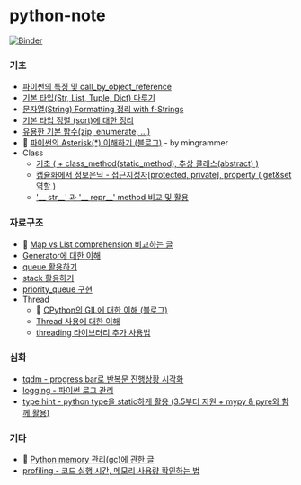 # python-note

[![Binder](https://mybinder.org/badge_logo.svg)](https://mybinder.org/v2/gh/yahwang/python-note/master/?urlpath=lab)

### 기초
 - [파이썬의 특징 및 call_by_object_reference]( basics/object_reference.ipynb)
 - [기본 타입(Str, List, Tuple, Dict) 다루기]( basics/basic_type.ipynb)
 - [문자열(String) Formatting 정리 with f-Strings]( basics/string_format.ipynb)
 - [기본 타입 정렬 (sort)에 대한 정리]( basics/summary_sort.ipynb)
 - [유용한 기본 함수(zip, enumerate, ...)]( basics/extra_func.ipynb)
 - :page_facing_up: [파이썬의 Asterisk(*) 이해하기 (블로그)](https://mingrammer.com/understanding-the-asterisk-of-python/) - by mingrammer
 - Class
   - [기초 ( + class_method(static_method), 추상 클래스(abstract) )]( basics/class.ipynb)  
   - [캡슐화에서 정보은닉 - 접근지정자[protected, private], property ( get&set 역할 )]( basics/class_private.ipynb)
   - ['__ str__' 과 '__ repr__' method 비교 및 활용]( basics/class_str_repr.ipynb)
 
### 자료구조

 - :page_facing_up: [Map vs List comprehension 비교하는 글](https://dev.to/lyfolos/map-vs-list-comprehension-in-python-2ljj)
 - [Generator에 대한 이해]( data_structure/generator_tutorial.ipynb)
 - [queue 활용하기]( data_structure/queue_tutorial.ipynb) 
 - [stack 활용하기]( data_structure/stack_tutorial.ipynb) 
 - [priority_queue 구현]( data_structure/priority_queue.ipynb)  
 - Thread
   - :page_facing_up: [CPython의 GIL에 대한 이해 (블로그)](https://yahwang.github.io/posts/70)
   - [Thread 사용에 대한 이해]( data_structure/thread_tutorial.ipynb)
   - [threading 라이브러리 추가 사용법]( data_structure/threading_usage.ipynb)

### 심화

 - [tqdm - progress bar로 반복문 진행상황 시각화]( intensive/tqdm.ipynb)
 - [logging - 파이썬 로그 관리 ]( intensive/logging_tutorial.ipynb)
 - [type hint - python type을 static하게 활용 (3.5부터 지원 + mypy & pyre와 함께 활용)]( intensive/typehint.ipynb) 
 
### 기타

 - :page_facing_up: [Python memory 관리(gc)에 관한 글](https://easydata.engineering/python-memory-management-in-jupyter-notebook)
 - [profiling - 코드 실행 시간, 메모리 사용량 확인하는 법]( intensive/profiling.ipynb) 
